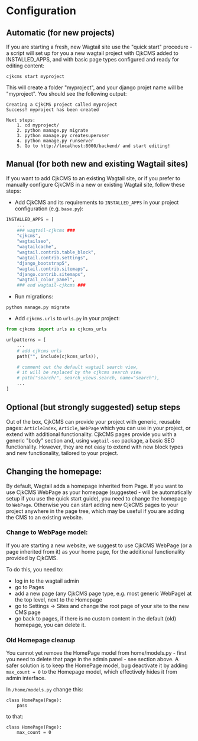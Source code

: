 # Configuration

## Automatic (for new projects)
If you are starting a fresh, new Wagtail site use the "quick start" procedure - a script will set up for you a new wagtail project with CjkCMS added to INSTALLED_APPS, and with basic page types configured and ready for editing content:

```
cjkcms start myproject
```
This will create a folder "myproject", and your django projet name will be "myproject". You should see the following output:
```
Creating a CjkCMS project called myproject
Success! myproject has been created

Next steps:
    1. cd myproject/
    2. python manage.py migrate
    3. python manage.py createsuperuser
    4. python manage.py runserver
    5. Go to http://localhost:8000/backend/ and start editing!
```

## Manual (for both new and existing Wagtail sites)

If you want to add CjkCMS to an existing Wagtail site, or if you prefer to manually configure CjkCMS in a new or existing Wagtail site, follow these steps:

* Add CjkCMS and its requirements to ```INSTALLED_APPS``` in your project configuration (e.g. ```base.py```):
```python
INSTALLED_APPS = [
    ...
    ### wagtail-cjkcms ###
    "cjkcms",
    "wagtailseo",
    "wagtailcache",
    "wagtail.contrib.table_block",
    "wagtail.contrib.settings",
    "django_bootstrap5",
    "wagtail.contrib.sitemaps",
    "django.contrib.sitemaps",
    "wagtail_color_panel",
    ### end wagtail-cjkcms ###
```
* Run migrations:
```
python manage.py migrate
```
* Add ```cjkcms.urls``` to ```urls.py``` in your project:
```python
from cjkcms import urls as cjkcms_urls

urlpatterns = [
    ...
    # add cjkcms urls
    path("", include(cjkcms_urls)),

    # comment out the default wagtail search view,
    # it will be replaced by the cjkcms search view
    # path("search/", search_views.search, name="search"),
    ...
]
```

## Optional (but strongly suggested) setup steps

Out of the box, CjkCMS can provide your project with generic, reusable pages:
`ArticleIndex`, `Article`, `WebPage` which you can use in your project, or extend with additional functionality. CjkCMS pages provide you with a generic "body" section and, using ```wagtail-seo``` package, a basic SEO functionality. However, they are not easy to extend with new block types and new functionality, tailored to your project.

## Changing the homepage: 
By default, Wagtail adds a homepage inherited from Page. If you want to use CjkCMS WebPage as your homepage (suggested - will be automatically setup if you use the quick start guide), you need to change the homepage to `WebPage`. Otherwise you can start adding new CjkCMS pages to your project anywhere in the page tree, which may be useful if you are adding the CMS to an existing website.

### Change to WebPage model:

If you are starting a new website, we suggest to use CjkCMS WebPage (or a page inherited from it) as your home page, for the additional functionality provided by CjkCMS. 

To do this, you need to:

- log in to the wagtail admin
- go to Pages
- add a new page (any CjkCMS page type, e.g. most generic WebPage) at the top level, next to the Homepage
- go to Settings -> Sites and change the root page of your site to the new CMS page
- go back to pages, if there is no custom content in the default (old) homepage, you can delete it.

### Old Homepage cleanup

You cannot yet remove the HomePage model from home/models.py - first you need to delete that page in the admin panel - see section above. A safer solution is to keep the HomePage model, bug deactivate it by adding `max_count = 0` to the Homepage model, which effectively hides it from admin interface.

In `/home/models.py` change this:

```
class HomePage(Page):
    pass
```

to that:

```
class HomePage(Page):
    max_count = 0
```